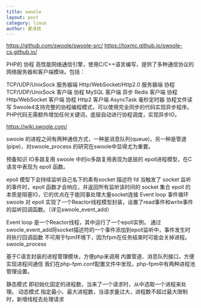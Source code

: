```yaml
---
title: swoole
layout: post
category: linux
author: 夏泽民
---
```

https://github.com/swoole/swoole-src/
https://toxmc.github.io/swoole-cs.github.io/

PHP的 协程 高性能网络通信引擎，使用C/C++语言编写，提供了多种通信协议的网络服务器和客户端模块。包括：

TCP/UDP/UnixSock 服务器端
Http/WebSocket/Http2.0 服务器端
协程 TCP/UDP/UnixSock 客户端
协程 MySQL 客户端
异步 Redis 客户端
协程 Http/WebSocket 客户端
协程 Http2 客户端
AsyncTask
毫秒定时器
协程文件读写
Swoole4支持完整的协程编程模式，可以使用完全同步的代码实现异步程序。PHP代码无需额外增加任何关键词，底层自动进行协程调度，实现异步IO。

https://wiki.swoole.com/
<!-- more -->
swoole 的进程之间有两种通信方式，一种是消息队列(queue)，另一种是管道(pipe)，对swoole_process 的研究在swoole中显得尤为重要。

预备知识
IO多路复用
swoole 中的io多路复用表现为底层的 epoll进程模型，在C语言中表现为 epoll 函数。

epoll 模型下会持续监听自己名下的素有socket 描述符 fd
当触发了 socket 监听的事件时，epoll 函数才会响应，并返回所有监听该时间的 socket 集合
epoll 的本质是阻塞IO，它的优点在于能同事处理大量socket连接
Event loop 事件循环
swoole 对 epoll 实现了一个Reactor线程模型封装，设置了read事件和write事件的监听回调函数。（详见swoole_event_add）

Event loop 是一个Reactor线程，其中运行了一个epoll实例。
通过swoole_event_add将socket描述符的一个事件添加到epoll监听中，事件发生时将执行回调函数
不可用于fpm环境下，因为fpm在任务结束时可能会关掉进程。
swoole_process

基于C语言封装的进程管理模块，方便php来调用
内置管道、消息队列接口，方便实现进程间通信
我们在php-fpm.conf配置文件中发现，php-fpm中有两种进程池管理设置。

静态模式 即初始化固定的进程数，当来了一个请求时，从中选取一个进程来处理。
动态模式 指定最小、最大进程数，当请求量过大，进程数不超过最大限制时，新增线程去处理请求